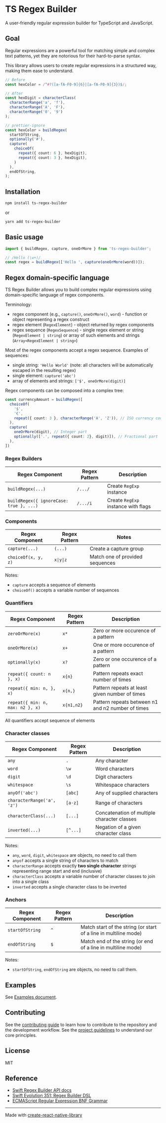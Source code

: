 # TS Regex Builder

A user-friendly regular expression builder for TypeScript and JavaScript.

## Goal

Regular expressions are a powerful tool for matching simple and complex text patterns, yet they are notorious for their hard-to-parse syntax.

This library allows users to create regular expressions in a structured way, making them ease to understand.

```ts
// Before
const hexColor = /^#?([a-fA-F0-9]{6}|[a-fA-F0-9]{3})$/;

// After
const hexDigit = characterClass(
  characterRange('a', 'f'),
  characterRange('A', 'F'),
  characterRange('0', '9')
);

// prettier-ignore
const hexColor = buildRegex(
  startOfString,
  optionally('#'),
  capture(
    choiceOf(
      repeat({ count: 6 }, hexDigit),
      repeat({ count: 3 }, hexDigit),
    )
  ),
  endOfString,
);
```

## Installation

```sh
npm install ts-regex-builder
```

or 

```sh
yarn add ts-regex-builder
```

## Basic usage

```js
import { buildRegex, capture, oneOrMore } from 'ts-regex-builder';

// /Hello (\w+)/
const regex = buildRegex(['Hello ', capture(oneOrMore(word))]);
```

## Regex domain-specific language

TS Regex Builder allows you to build complex regular expressions using domain-specific language of regex components.

Terminology:
* regex component (e.g., `capture()`, `oneOrMore()`, `word`) - function or object representing a regex construct
* regex element (`RegexElement`) - object returned by regex components
* regex sequence (`RegexSequence`) - single regex element or string (`RegexElement | string`) or array of such elements and strings (`Array<RegexElement | string>`)

Most of the regex components accept a regex sequence. Examples of sequences:
* single string: `'Hello World'`  (note: all characters will be automatically escaped in the resulting regex)
* single element: `capture('abc')`
* array of elements and strings: `['$', oneOrMore(digit)]`

Regex components can be composed into a complex tree:

```ts
const currencyAmount = buildRegex([
  choiceOf(
    '$',
    '€',
    repeat({ count: 3 }, characterRange('A', 'Z')), // ISO currency code
  ),
  capture(
    oneOrMore(digit), // Integer part
    optionally(['.', repeat({ count: 2}, digit)]), // Fractional part
  ),
])
```


### Regex Builders

| Regex Component                         | Regex Pattern | Description                         |
| --------------------------------------- | ------------- | ----------------------------------- |
| `buildRegex(...)`                       | `/.../`       | Create `RegExp` instance            |
| `buildRegex({ ignoreCase: true }, ...)` | `/.../i`      | Create `RegExp` instance with flags |

### Components

| Regex Component     | Regex Pattern | Notes                           |
| ------------------- | ------------- | ------------------------------- |
| `capture(...)`      | `(...)`       | Create a capture group          |
| `choiceOf(x, y, z)` | `x\|y\|z`     | Match one of provided sequences |

Notes:
* `capture` accepts a sequence of elements
* `choiceOf()` accepts a variable number of sequences


### Quantifiers

| Regex Component                  | Regex Pattern | Description                                       |
| -------------------------------- | ------------- | ------------------------------------------------- |
| `zeroOrMore(x)`                  | `x*`          | Zero or more occurence of a pattern               |
| `oneOrMore(x)`                   | `x+`          | One or more occurence of a pattern                |
| `optionally(x)`                  | `x?`          | Zero or one occurence of a pattern                |
| `repeat({ count: n }, x)`        | `x{n}`        | Pattern repeats exact number of times             |
| `repeat({ min: n, }, x)`         | `x{n,}`       | Pattern repeats at least given number of times    |
| `repeat({ min: n, max: n2 }, x)` | `x{n1,n2}`    | Pattern repeats between n1 and n2 number of times |

All quantifiers accept sequence of elements

### Character classes

| Regex Component            | Regex Pattern | Description                                 |
| -------------------------- | ------------- | ------------------------------------------- |
| `any`                      | `.`           | Any character                               |
| `word`                     | `\w`          | Word characters                             |
| `digit`                    | `\d`          | Digit characters                            |
| `whitespace`               | `\s`          | Whitespace characters                       |
| `anyOf('abc')`             | `[abc]`       | Any of supplied characters                  |
| `characterRange('a', 'z')` | `[a-z]`       | Range of characters                         |
| `characterClass(...)`      | `[...]`       | Concatenation of multiple character classes |
| `inverted(...)`            | `[^...]`      | Negation of a given character class         |

Notes:
* `any`, `word`, `digit`, `whitespace` are objects, no need to call them
* `anyof` accepts a single string of characters to match
* `characterRange` accepts exactly **two single character** strings representing range start and end (inclusive)
* `characterClass` accepts a variable number of character classes to join into a single class
* `inverted` accepts a single character class to be inverted


### Anchors

| Regex Component | Regex Pattern | Description                                                      |
| --------------- | ------------- | ---------------------------------------------------------------- |
| `startOfString` | `^`           | Match start of the string (or start of a line in multiline mode) |
| `endOfString`   | `$`           | Match end of the string (or end of a line in multiline mode)     |

Notes:
* `startOfString`, `endOfString` are objects, no need to call them.

## Examples

See [Examples document](./docs/Examples.md).

## Contributing

See the [contributing guide](CONTRIBUTING.md) to learn how to contribute to the repository and the development workflow.
See the [project guidelines](GUIDELINES.md) to understand our core principles.

## License

MIT

## Reference

- [Swift Regex Builder API docs](https://developer.apple.com/documentation/regexbuilder)
- [Swift Evolution 351: Regex Builder DSL](https://github.com/apple/swift-evolution/blob/main/proposals/0351-regex-builder.md)
- [ECMAScript Regular Expression BNF Grammar](https://262.ecma-international.org/7.0/#sec-regular-expressions)

---

Made with [create-react-native-library](https://github.com/callstack/react-native-builder-bob)
